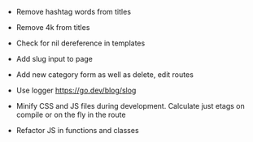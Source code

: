 
* Remove hashtag words from titles
* Remove 4k from titles

* Check for nil dereference in templates
* Add slug input to page
* Add new category form as well as delete, edit routes

* Use logger
  https://go.dev/blog/slog

* Minify CSS and JS files during development.
  Calculate just etags on compile or on the fly in the route

* Refactor JS in functions and classes
